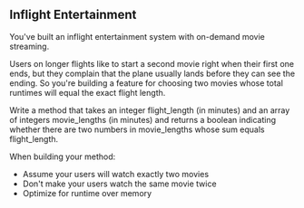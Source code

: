 ## Inflight Entertainment

You've built an inflight entertainment system with on-demand movie streaming.

Users on longer flights like to start a second movie right when their first one ends, but they complain that the plane usually lands before they can see the ending. So you're building a feature for choosing two movies whose total runtimes will equal the exact flight length.

Write a method that takes an integer flight_length (in minutes) and an array of integers movie_lengths (in minutes) and returns a boolean indicating whether there are two numbers in movie_lengths whose sum equals flight_length.

When building your method:

- Assume your users will watch exactly two movies
- Don't make your users watch the same movie twice
- Optimize for runtime over memory
